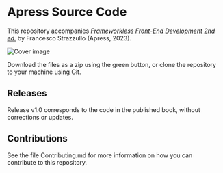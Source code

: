 # Apress Source Code

This repository accompanies [*Frameworkless Front-End Development 2nd ed.*](https://www.link.springer.com/book/10.1007/%eisbn%) by Francesco Strazzullo (Apress, 2023).

[comment]: #cover
![Cover image](978-1-4842-8810-8.jpg)

Download the files as a zip using the green button, or clone the repository to your machine using Git.

## Releases

Release v1.0 corresponds to the code in the published book, without corrections or updates.

## Contributions

See the file Contributing.md for more information on how you can contribute to this repository.
